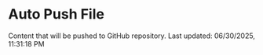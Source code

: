 # Auto Push File

Content that will be pushed to GitHub repository.
Last updated: 06/30/2025, 11:31:18 PM